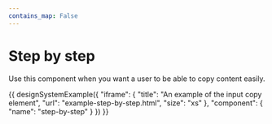 ```yaml
---
contains_map: False
---
```

# Step by step

Use this component when you want a user to be able to copy content easily.

{{ designSystemExample({
"iframe": {
    "title": "An example of the input copy element",
    "url": "example-step-by-step.html",
    "size": "xs"
},
"component": {
    "name": "step-by-step"
}
}) }}
